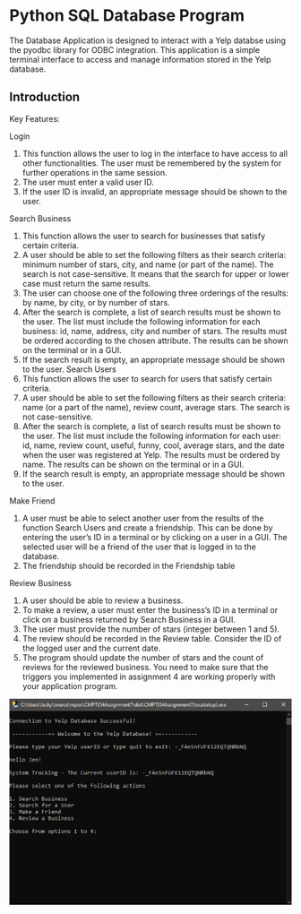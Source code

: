 # Python SQL Database Program
The Database Application is designed to interact with a Yelp databse using the pyodbc library for ODBC integration. This application is a simple terminal interface to access and manage information stored in the Yelp database.

**Introduction**
---
Key Features:

Login
1. This function allows the user to log in the interface to have access to all other
functionalities. The user must be remembered by the system for further operations in the
same session.
2. The user must enter a valid user ID.
3. If the user ID is invalid, an appropriate message should be shown to the user.
   
Search Business
1. This function allows the user to search for businesses that satisfy certain criteria.
2. A user should be able to set the following filters as their search criteria: minimum number
of stars, city, and name (or part of the name). The search is not case-sensitive. It means that
the search for upper or lower case must return the same results.
3. The user can choose one of the following three orderings of the results: by name, by city,
or by number of stars.
4. After the search is complete, a list of search results must be shown to the user. The list
must include the following information for each business: id, name, address, city and
number of stars. The results must be ordered according to the chosen attribute. The results
can be shown on the terminal or in a GUI.
5. If the search result is empty, an appropriate message should be shown to the user.
Search Users
6. This function allows the user to search for users that satisfy certain criteria.
7. A user should be able to set the following filters as their search criteria: name (or a part of
the name), review count, average stars. The search is not case-sensitive.
8. After the search is complete, a list of search results must be shown to the user. The list
must include the following information for each user: id, name, review count, useful,
funny, cool, average stars, and the date when the user was registered at Yelp. The results
must be ordered by name. The results can be shown on the terminal or in a GUI.
9. If the search result is empty, an appropriate message should be shown to the user.
    
Make Friend
1. A user must be able to select another user from the results of the function Search Users and
create a friendship. This can be done by entering the user’s ID in a terminal or by clicking
on a user in a GUI. The selected user will be a friend of the user that is logged in to the
database.
2. The friendship should be recorded in the Friendship table

Review Business
1. A user should be able to review a business.
2. To make a review, a user must enter the business’s ID in a terminal or click on a business
returned by Search Business in a GUI.
3. The user must provide the number of stars (integer between 1 and 5).
4. The review should be recorded in the Review table. Consider the ID of the logged user and
the current date.
5. The program should update the number of stars and the count of reviews for the reviewed
business. You need to make sure that the triggers you implemented in assignment 4 are
working properly with your application program.

![image](https://github.com/JwL-01/Python-SQL-Database-Program/blob/main/main.jpg)
